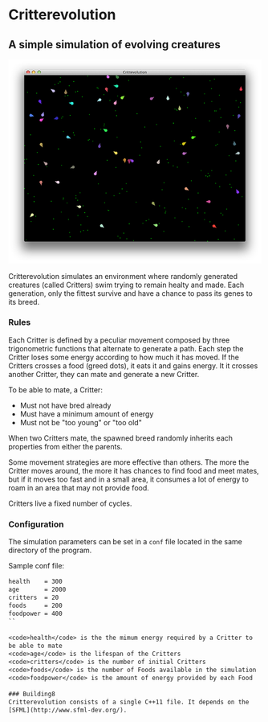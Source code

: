 Critterevolution
================

A simple simulation of evolving creatures
-----------------------------------------

![critterevolution screenshot](https://github.com/pistacchio/critterevolution/raw/master/img/screenshot.png)

Critterevolution simulates an environment where randomly generated creatures (called Critters) swim trying to remain healty and made. Each generation, only the fittest survive and have a chance to pass its genes to its breed.

### Rules
Each Critter is defined by a peculiar movement composed by three trigonometric functions that alternate to generate a path. Each step the Critter loses some energy according to how much it has moved. If the Critters crosses a food (greed dots), it eats it and gains energy. It it crosses another Critter, they can mate and generate a new Critter.

To be able to mate, a Critter:

* Must not have bred already
* Must have a minimum amount of energy
* Must not be "too young" or "too old"

When two Critters mate, the spawned breed randomly inherits each properties from either the parents.

Some movement strategies are more effective than others. The more the Critter moves around, the more it has chances to find food and meet mates, but if it moves too fast and in a small area, it consumes a lot of energy to roam in an area that may not provide food.

Critters live a fixed number of cycles.

### Configuration
The simulation parameters can be set in a <code>conf</code> file located in the same directory of the program.

Sample conf file:

```
health    = 300
age       = 2000
critters  = 20
foods     = 200
foodpower = 400
``

<code>health</code> is the the mimum energy required by a Critter to be able to mate
<code>age</code> is the lifespan of the Critters
<code>critters</code> is the number of initial Critters
<code>foods</code> is the number of Foods available in the simulation
<code>foodpower</code> is the amount of energy provided by each Food

### Building8
Critterevolution consists of a single C++11 file. It depends on the [SFML](http://www.sfml-dev.org/).

